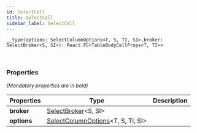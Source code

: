 ```yaml
---
id: SelectCell
title: SelectCell
sidebar_label: SelectCell
---
```


```tsx
__type(options: SelectColumnOptions<T, S, TI, SI>,broker: SelectBroker<S, SI>): React.FC<TableBodyCellProps<T, TI>>
```
<br/>



### Properties

<font size="2"><i>(Mandatory properties are in bold)</i></font>

| Properties | Type | Description |
| --------- | ---- | ----------- |
| **broker** | [SelectBroker](/api2/types/SelectBroker.md)<S, SI\> |  |
| **options** | [SelectColumnOptions](/api2/types/SelectColumnOptions.md)<T, S, TI, SI\> |  |
